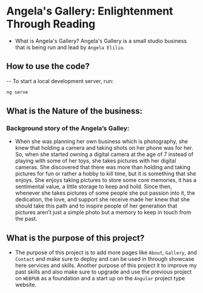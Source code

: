 # Angela's Gallery: Enlightenment Through Reading

- What is Angela's Gallery? Angela's Gallery is a small studio business that is being run and lead by `Angela Elilio`.   

## How to use the code?
-- To start a local development server, run:

```bash
ng serve
```

## What is the Nature of the business:  
### Background story of the Angela’s Galley: 

- When she was planning her own business which is photography, she knew that holding a 
camera and taking shots on her phone was for her. So, when she started owning a digital 
camera at the age of 7 instead of playing with some of her toys, she takes pictures with 
her digital cameras. She discovered that there was more than holding and taking pictures 
for fun or rather a hobby to kill time, but it is something that she enjoys. She enjoys taking 
pictures to store some core memories, it has a sentimental value, a little storage to keep 
and hold. Since then, whenever she takes pictures of some people she put passion into it, 
the dedication, the love, and support she receive made her knew that she should take this 
path and to inspire people of her generation that pictures aren’t just a simple photo but a 
memory to keep in touch from the past.

## What is the purpose of this project?

- The purpose of this project is to add more pages like `About`, `Gallery`, and `Contact` and make sure to deploy and can be used in through showcase here services and skills. Another purpose of this project it to improve my past skills and also make sure to upgrade and use the previous project on `WEBPUB` as a foundation and a start up on the `Angular` project type website. 


